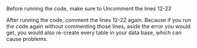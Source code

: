 Before running the code, make sure to Uncomment the lines 12-22

After running the code, comment the lines 12-22 again. Because if you run the code again without commenting those lines, aside the error you would get,  you would also re-create every table in your data base, which can cause problems. 
